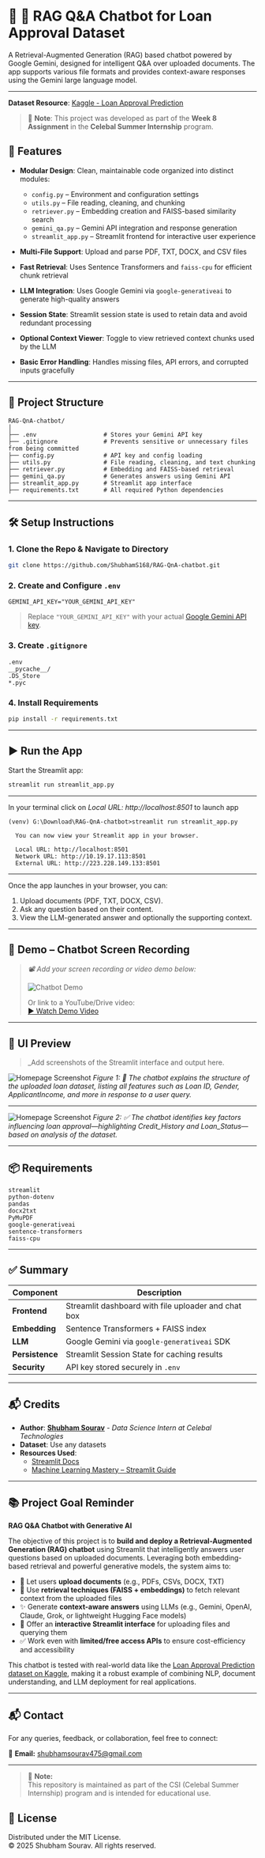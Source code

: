 # 📄 🤖 RAG Q&A Chatbot for Loan Approval Dataset

A Retrieval-Augmented Generation (RAG) based chatbot powered by Google Gemini, designed for intelligent Q&A over uploaded documents. The app supports various file formats and provides context-aware responses using the Gemini large language model.

---

**Dataset Resource**: [Kaggle - Loan Approval Prediction](https://www.kaggle.com/datasets/sonalisingh1411/loan-approval-prediction?select=Training+Dataset.csv)


> 📌 **Note**: This project was developed as part of the **Week 8 Assignment** in the **Celebal Summer Internship** program.

## 🚀 Features

- **Modular Design**: Clean, maintainable code organized into distinct modules:
  - `config.py` – Environment and configuration settings  
  - `utils.py` – File reading, cleaning, and chunking  
  - `retriever.py` – Embedding creation and FAISS-based similarity search  
  - `gemini_qa.py` – Gemini API integration and response generation  
  - `streamlit_app.py` – Streamlit frontend for interactive user experience  


- **Multi-File Support**: Upload and parse PDF, TXT, DOCX, and CSV files  
- **Fast Retrieval**: Uses Sentence Transformers and `faiss-cpu` for efficient chunk retrieval  
- **LLM Integration**: Uses Google Gemini via `google-generativeai` to generate high-quality answers  
- **Session State**: Streamlit session state is used to retain data and avoid redundant processing  
- **Optional Context Viewer**: Toggle to view retrieved context chunks used by the LLM  
- **Basic Error Handling**: Handles missing files, API errors, and corrupted inputs gracefully  

---

## 📁 Project Structure

```
RAG-QnA-chatbot/
│
├── .env                   # Stores your Gemini API key
├── .gitignore             # Prevents sensitive or unnecessary files from being committed
├── config.py              # API key and config loading
├── utils.py               # File reading, cleaning, and text chunking
├── retriever.py           # Embedding and FAISS-based retrieval
├── gemini_qa.py           # Generates answers using Gemini API
├── streamlit_app.py       # Streamlit app interface
├── requirements.txt       # All required Python dependencies
```

---




## 🛠️ Setup Instructions

### 1. Clone the Repo & Navigate to Directory

```bash
git clone https://github.com/ShubhamS168/RAG-QnA-chatbot.git
```

### 2. Create and Configure `.env`

```env
GEMINI_API_KEY="YOUR_GEMINI_API_KEY"
```

> Replace `"YOUR_GEMINI_API_KEY"` with your actual [Google Gemini API key](https://aistudio.google.com/app/apikey).

### 3. Create `.gitignore`

```gitignore
.env
__pycache__/
.DS_Store
*.pyc
```

### 4. Install Requirements

```bash
pip install -r requirements.txt
```

---

## ▶️ Run the App

Start the Streamlit app:

```bash
streamlit run streamlit_app.py
```

---
In your terminal click on *Local URL: http://localhost:8501* to launch app
```
(venv) G:\Download\RAG-QnA-chatbot>streamlit run streamlit_app.py

  You can now view your Streamlit app in your browser.

  Local URL: http://localhost:8501
  Network URL: http://10.19.17.113:8501
  External URL: http://223.228.149.133:8501
```
---
Once the app launches in your browser, you can:

1. Upload documents (PDF, TXT, DOCX, CSV).
2. Ask any question based on their content.
3. View the LLM-generated answer and optionally the supporting context.

---

## 🎥 Demo – Chatbot Screen Recording

> _📽️ Add your screen recording or video demo below:_  
> 
> ![Chatbot Demo](demo/chatbot_demo.gif)  
> 
> Or link to a YouTube/Drive video:  
> [▶️ Watch Demo Video](https://www.youtube.com/watch?v=your-demo-link)

---

## 📸 UI Preview

> _Add screenshots of the Streamlit interface and output here.

![Homepage Screenshot](visualizations/brief_explanation.png)
*Figure 1: 🧾 The chatbot explains the structure of the uploaded loan dataset, listing all features such as Loan ID, Gender, ApplicantIncome, and more in response to a user query.*

---
![Homepage Screenshot](visualizations/imp_factor.png)
*Figure 2: ✅ The chatbot identifies key factors influencing loan approval—highlighting Credit_History and Loan_Status—based on analysis of the dataset.*

---

## 📦 Requirements

```
streamlit
python-dotenv
pandas
docx2txt
PyMuPDF
google-generativeai
sentence-transformers
faiss-cpu
```

---

## ✅ Summary

| Component       | Description                                          |
|----------------|------------------------------------------------------|
| **Frontend**    | Streamlit dashboard with file uploader and chat box |
| **Embedding**   | Sentence Transformers + FAISS index                 |
| **LLM**         | Google Gemini via `google-generativeai` SDK        |
| **Persistence** | Streamlit Session State for caching results         |
| **Security**    | API key stored securely in `.env`                   |

---

## 📬 Credits

- **Author**: [**Shubham Sourav**](https://github.com/ShubhamS168) - *Data Science Intern at Celebal Technologies*
- **Dataset**: Use any datasets
- **Resources Used**:
  - [Streamlit Docs](https://docs.streamlit.io/)
  - [Machine Learning Mastery – Streamlit Guide](https://machinelearningmastery.com/how-to-quickly-deploy-machine-learning-models-streamlit/)


---


## 📚 Project Goal Reminder

**RAG Q&A Chatbot with Generative AI**

The objective of this project is to **build and deploy a Retrieval-Augmented Generation (RAG) chatbot** using Streamlit that intelligently answers user questions based on uploaded documents. Leveraging both embedding-based retrieval and powerful generative models, the system aims to:

- 📁 Let users **upload documents** (e.g., PDFs, CSVs, DOCX, TXT)
- 🧠 Use **retrieval techniques (FAISS + embeddings)** to fetch relevant context from the uploaded files
- ✨ Generate **context-aware answers** using LLMs (e.g., Gemini, OpenAI, Claude, Grok, or lightweight Hugging Face models)
- 💬 Offer an **interactive Streamlit interface** for uploading files and querying them
- ✅ Work even with **limited/free access APIs** to ensure cost-efficiency and accessibility

This chatbot is tested with real-world data like the [Loan Approval Prediction dataset on Kaggle](https://www.kaggle.com/datasets/sonalisingh1411/loan-approval-prediction?select=Training+Dataset.csv), making it a robust example of combining NLP, document understanding, and LLM deployment for real applications.


---

## 📬 Contact

For any queries, feedback, or collaboration, feel free to connect:

📧 **Email:** [shubhamsourav475@gmail.com](mailto:shubhamsourav475@gmail.com)

---

> 📝 **Note:**  
> This repository is maintained as part of the CSI (Celebal Summer Internship) program and is intended for educational use.

## 🪪 License

Distributed under the MIT License.  
© 2025 Shubham Sourav. All rights reserved.
